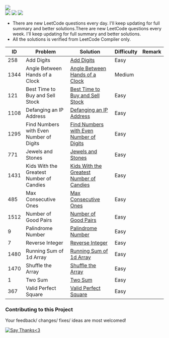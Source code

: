 <img src="https://img.shields.io/badge/Language-Cpp14-green"></img><br>
<img src="https://img.shields.io/badge/Easy-14-green"></img>
<img src="https://img.shields.io/badge/Medium-1-orange"></img>
<img src="https://img.shields.io/badge/Hard-0-red"></img>



<UL>
  <LI>There are new LeetCode questions every day. I'll keep updating for full summary and better solutions.There are new LeetCode questions every week. I'll keep updating for full summary and better solutions.</li>
  <li>All the solutions is verified from LeetCode Compiler only.</li>
</ul>


| ID   | Problem                                  | Solution                                 | Difficulty | Remark |
|------|------------------------------------------|------------------------------------------|------------|--------|
| 258  | Add Digits                               | [Add Digits](https://github.com/iayushvarshney/LeetCode-Solutions-cpp/blob/master/Easy/Add-Digits.cpp)                               | Easy       |        |
| 1344 | Angle Between Hands of a Clock           | [Angle Between Hands of a Clock](https://github.com/iayushvarshney/LeetCode_Solutions-cpp/blob/master/medium/Angle-Between-Hands-of-a-Clock.cpp)           | Medium     |        |
| 121  | Best Time to Buy and Sell Stock          | [Best Time to Buy and Sell Stock](https://github.com/iayushvarshney/LeetCode_Solutions-cpp/blob/master/easy/Defanging-An-IP-Address.cpp)          | Easy       |        |
| 1108 | Defanging an IP Address                  | [Defanging an IP Address](https://github.com/iayushvarshney/LeetCode-Solutions-cpp/blob/master/Easy/Defanging-An-IP-Address.cpp)                  | Easy       |        |
| 1295 | Find Numbers with Even Number of Digits  | [Find Numbers with Even Number of Digits](https://github.com/iayushvarshney/LeetCode_Solutions-cpp/blob/master/easy/Find-Numbers-With-Even-Number-of-Digits.cpp)  | Easy       |        |
| 771  | Jewels and Stones                        | [Jewels and Stones]( https://github.com/iayushvarshney/LeetCode_Solutions-cpp/blob/master/easy/Jewels-and-Stones.cpp  )                        | Easy       |        |
| 1431 | Kids With the Greatest Number of Candies | [Kids With the Greatest Number of Candies](https://github.com/iayushvarshney/LeetCode_Solutions-cpp/blob/master/easy/kids-with-the-greatest-number-of-candies.cpp) | Easy       |        |
| 485  | Max Consecutive Ones                     | [Max Consecutive Ones](https://github.com/iayushvarshney/LeetCode_Solutions-cpp/blob/master/easy/Max-Consecutive-Ones.cpp)                     | Easy       |        |
| 1512 | Number of Good Pairs                     | [Number of Good Pairs](https://github.com/iayushvarshney/LeetCode_Solutions-cpp/blob/master/easy/Number-of-Good-Pairs.cpp)                     | Easy       |        |
| 9    | Palindrome Number                        | [Palindrome Number](https://github.com/iayushvarshney/LeetCode_Solutions-cpp/blob/master/easy/Palindrome-Number.cpp)                        | Easy       |        |
| 7    | Reverse Integer                          | [Reverse Integer](https://github.com/iayushvarshney/LeetCode_Solutions-cpp/blob/master/easy/Reverse-Integer.cpp)                          | Easy       |        |
| 1480 | Running Sum of 1d Array                  | [Running Sum of 1d Array](https://github.com/iayushvarshney/LeetCode_Solutions-cpp/blob/master/easy/running_sum_of_1d_array.cpp)                  | Easy       |        |
| 1470 | Shuffle the Array                        | [Shuffle the Array](https://github.com/iayushvarshney/LeetCode_Solutions-cpp/blob/master/easy/Shuffle-the-array.cpp)                        | Easy       |        |
| 1    | Two Sum                                  | [Two Sum](https://github.com/iayushvarshney/LeetCode_Solutions-cpp/blob/master/easy/Two-Sum.cpp)                                  | Easy       |        |
| 367  | Valid Perfect Square                     | [Valid Perfect Square](https://github.com/iayushvarshney/LeetCode_Solutions-cpp/blob/master/easy/Valid-Perfect-Square.cpp)                   | Easy       |        |




### Contributing to this Project
Your feedback/ changes/ fixes/ ideas are most welcomed!

[![Say Thanks<3](https://img.shields.io/badge/Say%20Thanks-!-1EAEDB.svg)](https://saythanks.io/to/akvarshney121498@gmail.com)
